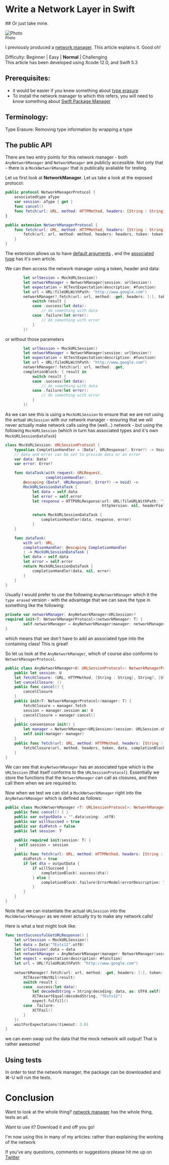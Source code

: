 # Write a Network Layer in Swift
## Or just take mine.

![Photo](Images/elizabeth-lies-PIQCA1ReSgU-unsplash.jpg)<br/>
<sub>Photo <sub>

I previously produced a [network manager](https://github.com/stevencurtis/NetworkManager). This article explains it. Good oh!

Difficulty: Beginner | Easy | **Normal** | Challenging<br/>
This article has been developed using Xcode 12.0, and Swift 5.3

## Prerequisites:
- it would be easier if you knew something about [type erasure](https://github.com/stevencurtis/SwiftCoding/tree/master/TypeErasure)
- To install the network manager to which this refers, you will need to know something about [Swift Package Manager](https://github.com/stevencurtis/SwiftCoding/tree/master/AlamofireNetworking)

## Terminology:
Type Erasure: Removing type information by wrapping a type

## The public API
There are two entry points for this network manager - both `AnyNetworkManager` and `NetworkManager` are publicly accessible.  Not only that - there is a `MockNetworkManager` that is publically avaliable for testing.

Let us first look at **NetworkManager**. Let us take a look at the exposed protocol:

```swift
public protocol NetworkManagerProtocol {
    associatedtype aType
    var session: aType { get }
    func cancel()
    func fetch(url: URL, method: HTTPMethod, headers: [String : String], token: String?, data: [String: Any]?, completionBlock: @escaping (Result<Data, Error>) -> Void)
}

public extension NetworkManagerProtocol {
    func fetch(url: URL, method: HTTPMethod, headers: [String : String] = [:], token: String? = nil, data: [String: Any]? = nil, completionBlock: @escaping (Result<Data, Error>) -> Void) {
        fetch(url: url, method: method, headers: headers, token: token, data: data, completionBlock: completionBlock)
    }
}
```

The extension allows us to have [default arguments](https://medium.com/@stevenpcurtis.sc/overcoming-default-arguments-in-a-protocol-27427b9ed275) , and the [associated type](https://medium.com/@stevenpcurtis.sc/protocols-with-associated-types-in-swift-eec850af3c02) has it's own article.

We can then access the network manager using a token, header and data:
```swift
        let urlSession = MockURLSession()
        let networkManager = NetworkManager(session: urlSession!)
        let expectation = XCTestExpectation(description: #function)
        let url = URL(fileURLWithPath: "http://www.google.com")
        networkManager?.fetch(url: url, method: .get, headers: [:], token: nil, data: nil, completionBlock: { result in
            switch result {
            case .success(let data):
                // do something with data
            case .failure(let error):
                // do something with error
            }
        })
```

or without  those parameters

```swift
        let urlSession = MockURLSession()
        let networkManager = NetworkManager(session: urlSession!)
        let expectation = XCTestExpectation(description: #function)
        let url = URL(fileURLWithPath: "http://www.google.com")
        networkManager?.fetch(url: url, method: .get, 
        completionBlock: { result in
            switch result {
            case .success(let data):
                // do something with data
            case .failure(let error):
                // do something with error
            }
        })
```

As we can see this is using a `MockURLSession` to ensure that we are not using the actual `URLSession` with our network manager - ensuring that we will never actually make network calls using the (well...) network - but using the following `MockURLSession` (which in turn has associated types and it's own `MockURLSessionDataTask`)

```swift
class MockURLSession: URLSessionProtocol {
    typealias CompletionHandler = (Data?, URLResponse?, Error?) -> Void
    // data and error can be set to provide data or an error
    var data: Data?
    var error: Error?

    func dataTask(with request: URLRequest,
                  completionHandler:
        @escaping (Data?, URLResponse?, Error?) -> Void) ->
        MockURLSessionDataTask {
            let data = self.data
            let error = self.error
            let response = HTTPURLResponse(url: URL(fileURLWithPath: ""), statusCode: 200,
                                           httpVersion: nil, headerFields: nil)!

            return MockURLSessionDataTask {
                completionHandler(data, response, error)
            }
    }

    func dataTask(
        with url: URL,
        completionHandler: @escaping CompletionHandler
        ) -> MockURLSessionDataTask {
        let data = self.data
        let error = self.error
        return MockURLSessionDataTask {
            completionHandler(data, nil, error)
        }
    }
}
```

Usually I would prefer to use the following `AnyNetworkManager` which it the `type erased` version - with the advantage that we can save the type in something like the following:

```swift
private var networkManager: AnyNetworkManager<URLSession>?
required init<T: NetworkManagerProtocol>(networkManager: T) {
        self.networkManager = AnyNetworkManager(manager: networkManager)
}
```

which means that we don't have to add an associated type into the containing class! This is great!

So let us look at the `AnyNetworkManager`, which of course also conforms to `NetworkManagerProtocol`.

```swift
public class AnyNetworkManager<U: URLSessionProtocol>: NetworkManagerProtocol {
    public let session: U
    let fetchClosure: (URL, HTTPMethod, [String : String], String?, [String : Any]?, @escaping (Result<Data, Error>) -> Void) -> ()
    let cancelClosure: ()
    public func cancel() {
        cancelClosure
    }
    public init<T: NetworkManagerProtocol>(manager: T) {
        fetchClosure = manager.fetch
        session = manager.session as! U
        cancelClosure = manager.cancel()
    }
    public convenience init() {
        let manager = NetworkManager<URLSession>(session: URLSession.shared)
        self.init(manager: manager)
    }
    public func fetch(url: URL, method: HTTPMethod, headers: [String : String] = [:], token: String? = nil, data: [String: Any]? = nil, completionBlock: @escaping (Result<Data, Error>) -> Void) {
        fetchClosure(url, method, headers, token, data, completionBlock)
    }
}
```

We can see that `AnyNetworkManager` has an associated type which is the `URLSession` (that itself conforms to the `URLSessionProtocol`). Essentially we store the functions that the `NetworkManager` can call as closures, and then call them when we are required to.

Now when we test we can slot a `MockNetworkManager` right into the `AnyNetworkManager` which is defined as follows:

```swift
public class MockNetworkManager <T: URLSessionProtocol>: NetworkManagerProtocol {
    public func cancel() { }
    public var outputData = "".data(using: .utf8)
    public var willSucceed = true
    public var didFetch = false
    public let session: T

    public required init(session: T) {
      self.session = session
    }
    public func fetch(url: URL, method: HTTPMethod, headers: [String : String], token: String?, data: [String : Any]?, completionBlock: @escaping (Result<Data, Error>) -> Void) {
        didFetch = true
        if let dta = outputData {
            if willSucceed {
                completionBlock(.success(dta))
            } else {
                completionBlock(.failure(ErrorModel(errorDescription: "Error from Mock HTTPManager")))
            }
        }
    }
}
```

Note that we can instantiate the actual `URLSession` into the `MockNetworkManager` as we never actually try to make any network calls!

Here is what a test might look like:

```swift
func testSuccessfulGetURLResponse() {
    let urlSession = MockURLSession()
    let data = Data("TEsts12".utf8)
    let urlSession?.data = data
    let networkManager = AnyNetworkManager(manager: NetworkManager(session: urlSession!))
    let expect = expectation(description: #function)
    let url = URL(fileURLWithPath: "http://www.google.com")
    
    networkManager?.fetch(url: url, method: .get, headers: [:], token: nil, data: nil, completionBlock: { result in
        XCTAssertNotNil(result)
        switch result {
        case .success(let data):
            let decodedString = String(decoding: data, as: UTF8.self)
            XCTAssertEqual(decodedString, "TEsts12")
            expect.fulfill()
        case .failure:
            XCTFail()
        }
    })
    waitForExpectations(timeout: 3.0)
}
```
we can even swap out the data that the mock network will output! That is rather awesome!

## Using tests
In order to test the network manager, the package can be downloaded and ⌘-U will run the tests.

# Conclusion
Want to look at the whole thing? [network manager](https://github.com/stevencurtis/NetworkManager) has the whole thing, tests an all.

Want to use it? Download it and off you go!

I'm now using this in many of my articles: rather than explaining the working of the network 
 
 If you've any questions, comments or suggestions please hit me up on [Twitter](https://twitter.com/stevenpcurtis) 